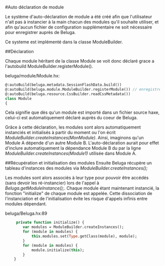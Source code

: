 #Auto déclaration de module

Le système d'auto-déclaration de module a été créé afin que l'utilisateur n'ait pas à instancier à la main chacun des modules qu'il souhaite utiliser, et afin qu'aucun fichier de configuration supplémentaire ne soit nécessaire pour enregistrer auprès de Beluga.

Ce systeme est implémenté dans la classe ModuleBuilder.

##Déclaration

Chaque module héritant de la classe Module se voit donc déclaré grace a l'autobuild ModuleBuilder.registerModule().

beluga/module/Module.hx:
```haxe
@:autoBuild(beluga.metadata.SessionFlashData.build())
@:autoBuild(beluga.module.ModuleBuilder.registerModule()) // enregistre le module auprès de Beluga
@:autoBuild(beluga.resource.CssBuilder.readCssMetadata())
class Module
{
```

Cela signifie que dès qu'un module est importé dans un fichier source haxe, celui-ci est automatiquement déclaré auprès du coeur de Beluga.

Grâce à cette déclaration, les modules sont alors automatiquement instanciés et initialisés à partir du moment ou l'on écrit *ModuleBuilder.createInstances(MonModule)*.
Ainsi, imaginons qu'un Module A dépende d'un autre Module B. L'auto-déclaration aurait pour effet d'inclure automatiquement la dépendance Module B du par la ligne *ModuleBuilder.createInstances(Module1)* utilisée dans Module A.

##Récupération et initialisation des modules
Ensuite Beluga récupère un tableau d'instances des modules via *ModuleBuilder.createInstances();*

Les modules sont alors associés à leur type pour pouvoir être accédés (sans devoir les ré-instancier) lors de l'appel à *Beluga.getModuleInstance();*. Chaque module étant maintenant instancié, la fonction "initialize" de chaque module est appelée. Cette dissociation de l'instanciation et de l'initialisation évite les risque d'appels infinis entre modules dépendant.

beluga/Beluga.hx:89
```haxe
     private function initialize() {
        var modules = ModuleBuilder.createInstances();
        for (module in modules) {
            this.modules.set(Type.getClass(module), module);
        }
        for (module in modules) {
            module.initialize(this);
        }
    }
```

